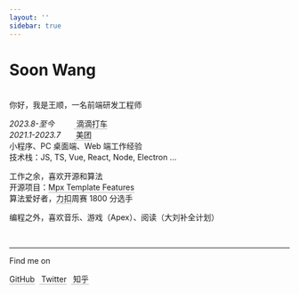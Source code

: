 ```yaml
---
layout: ''
sidebar: true
---
```


<style>
.soon{
  a {
      color: inherit;
      font-weight: inherit;
      text-decoration: none;
      border-bottom: 2px solid rgba(125,125,125,.3);
  }
  a:hover {
      color: inherit;
      border-bottom: 2px solid rgba(125,125,125,1);
      transition: border .3s ease-in-out !important;
  }
}
</style>

# Soon Wang

<br>
<div class='soon'>
你好，我是王顺，一名前端研发工程师

<!-- <p style="text-align:left;">
  2023.8-至今
  <span style="float:right;margin-right:60%">
    <a href="https://www.didiglobal.com/" target="_blank" rel="noreferrer">
      <span i-simple-icons-nuxtdotjs=""></span>
      滴滴打车
    </a>
  </span>
</p>

<p style="text-align:left;">
  2021.1-2023.7
  <span style="float:right;margin-right:60%">
    <a href="https://www.meituan.com/" target="_blank" rel="noreferrer">
      <span i-simple-icons-nuxtdotjs=""></span>
      美团
    </a>
  </span>
</p> -->

*2023.8-至今*&nbsp;&nbsp;&nbsp;&nbsp;&nbsp;&nbsp;&nbsp;&nbsp;&nbsp;[<span i-simple-icons-nuxtdotjs /> 滴滴打车](https://www.didiglobal.com/)<br>
*2021.1-2023.7*&nbsp;&nbsp;&nbsp;&nbsp;&nbsp;&nbsp;[<span i-simple-icons-nuxtdotjs /> 美团](https://www.meituan.com/)<br>
小程序、PC 桌面端、Web 端工作经验 <br>
技术栈：JS, TS, Vue, React, Node, Electron ...

工作之余，喜欢开源和算法 <br>
开源项目：[Mpx Template Features](https://github.com/vitest-dev/mpx-template-features)<br>
算法爱好者，[力扣](https://leetcode.cn/u/soon-8)周赛 1800 分选手

编程之外，喜欢音乐、游戏（Apex）、阅读（大刘补全计划）
<br>

<br>

---

Find me on

<a href="https://github.com/wangshunnn" target="_blank"><span op75 i-simple-icons-github /> GitHub</a>&nbsp;&nbsp;<a href="https://www.twitter.com/wangshunnn" target="_blank"><span op75 i-ri-twitter-x-fill /> Twitter</a>&nbsp;&nbsp;<a href="https://www.zhihu.com/people/wangshunnn" target="_blank"><span op75 i-simple-icons-zhihu /> 知乎</a>

</div>
